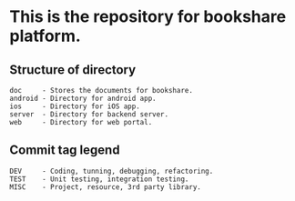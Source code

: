 # This is the repository for bookshare platform.

## Structure of directory

```
doc     - Stores the documents for bookshare.
android - Directory for android app.
ios     - Directory for iOS app.
server  - Directory for backend server.
web     - Directory for web portal.
```
## Commit tag legend

```
DEV     - Coding, tunning, debugging, refactoring.
TEST    - Unit testing, integration testing.
MISC    - Project, resource, 3rd party library.
```
